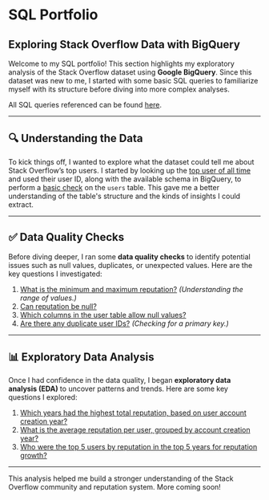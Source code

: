 # SQL Portfolio

## Exploring Stack Overflow Data with BigQuery

Welcome to my SQL portfolio! This section highlights my exploratory analysis of the Stack Overflow dataset using **Google BigQuery**. Since this dataset was new to me, I started with some basic SQL queries to familiarize myself with its structure before diving into more complex analyses.

All SQL queries referenced can be found [here](https://github.com/kim-h-l/portfolio-sql/tree/main/stackoverflow).

---

## 🔍 Understanding the Data

To kick things off, I wanted to explore what the dataset could tell me about Stack Overflow’s top users. I started by looking up the [top user of all time](https://stackoverflow.com/users/22656/jon-skeet) and used their user ID, along with the available schema in BigQuery, to perform a [basic check](https://github.com/kim-h-l/portfolio-sql/blob/main/stackoverflow/001_user_data_exploration.sql) on the `users` table. This gave me a better understanding of the table's structure and the kinds of insights I could extract.

---

## ✅ Data Quality Checks

Before diving deeper, I ran some **data quality checks** to identify potential issues such as null values, duplicates, or unexpected values. Here are the key questions I investigated:

1. [What is the minimum and maximum reputation?](https://github.com/kim-h-l/portfolio-sql/blob/main/stackoverflow/002_dq_reputation_min_max.sql) *(Understanding the range of values.)*
2. [Can reputation be null?](https://github.com/kim-h-l/portfolio-sql/blob/main/stackoverflow/003_dq_reputation_null.sql)
3. [Which columns in the user table allow null values?](https://github.com/kim-h-l/portfolio-sql/blob/main/stackoverflow/004_dq_user_table_nulls.sql)
4. [Are there any duplicate user IDs?](https://github.com/kim-h-l/portfolio-sql/blob/main/stackoverflow/005_dq_user_id_dupe_check.sql) *(Checking for a primary key.)*

---

## 📊 Exploratory Data Analysis

Once I had confidence in the data quality, I began **exploratory data analysis (EDA)** to uncover patterns and trends. Here are some key questions I explored:

1. [Which years had the highest total reputation, based on user account creation year?](https://github.com/kim-h-l/portfolio-sql/blob/main/stackoverflow/006_eda_reputation_by_year.sql)
2. [What is the average reputation per user, grouped by account creation year?](https://github.com/kim-h-l/portfolio-sql/blob/main/stackoverflow/007_eda_avg_user_reputation.sql)
3. [Who were the top 5 users by reputation in the top 5 years for reputation growth?](https://github.com/kim-h-l/portfolio-sql/blob/main/stackoverflow/008_eda_top_users_top_years.sql)

---

This analysis helped me build a stronger understanding of the Stack Overflow community and reputation system. More coming soon!
